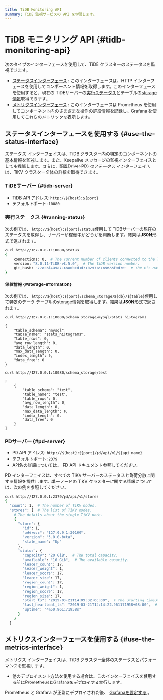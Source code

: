 ```yaml
---
title: TiDB Monitoring API
summary: TiDB 監視サービスの API を学習します。
---
```


# TiDB モニタリング API {#tidb-monitoring-api}

次のタイプのインターフェースを使用して、TiDB クラスターのステータスを監視できます。

-   [ステータスインターフェース](#use-the-status-interface) : このインターフェースは、HTTP インターフェースを使用してコンポーネント情報を取得します。このインターフェースを使用すると、現在の TiDBサーバーの[実行ステータス](#running-status)とテーブルの[storage情報](#storage-information)取得できます。
-   [メトリクスインターフェース](#use-the-metrics-interface) : このインターフェースは Prometheus を使用してコンポーネント内のさまざまな操作の詳細情報を記録し、Grafana を使用してこれらのメトリックを表示します。

## ステータスインターフェースを使用する {#use-the-status-interface}

ステータス インターフェイスは、TiDB クラスター内の特定のコンポーネントの基本情報を監視します。また、Keepalive メッセージの監視インターフェイスとしても機能します。さらに、配置Driver(PD) のステータス インターフェイスは、TiKV クラスター全体の詳細を取得できます。

### TiDBサーバー {#tidb-server}

-   TiDB API アドレス: `http://${host}:${port}`
-   デフォルトポート: `10080`

### 実行ステータス {#running-status}

次の例では、 `http://${host}:${port}/status`使用して TiDBサーバーの現在のステータスを取得し、サーバーが稼働中かどうかを判断します。結果は**JSON**形式で返されます。

```bash
curl http://127.0.0.1:10080/status
{
    connections: 0,  # The current number of clients connected to the TiDB server.
    version: "8.0.11-TiDB-v8.5.0",  # The TiDB version number.
    git_hash: "778c3f4a5a716880bcd1d71b257c8165685f0d70"  # The Git Hash of the current TiDB code.
}
```

#### 保管情報 {#storage-information}

次の例では、 `http://${host}:${port}/schema_storage/${db}/${table}`使用して特定のデータ テーブルのstorage情報を取得します。結果は**JSON**形式で返されます。

```bash
curl http://127.0.0.1:10080/schema_storage/mysql/stats_histograms
```

    {
        "table_schema": "mysql",
        "table_name": "stats_histograms",
        "table_rows": 0,
        "avg_row_length": 0,
        "data_length": 0,
        "max_data_length": 0,
        "index_length": 0,
        "data_free": 0
    }

```bash
curl http://127.0.0.1:10080/schema_storage/test
```

    [
        {
            "table_schema": "test",
            "table_name": "test",
            "table_rows": 0,
            "avg_row_length": 0,
            "data_length": 0,
            "max_data_length": 0,
            "index_length": 0,
            "data_free": 0
        }
    ]

### PDサーバー {#pd-server}

-   PD API アドレス: `http://${host}:${port}/pd/api/v1/${api_name}`
-   デフォルトポート: `2379`
-   API名の詳細については、 [PD API ドキュメント](https://download.pingcap.com/pd-api-v1.html)参照してください。

PD インターフェイスは、すべての TiKV サーバーのステータスと負荷分散に関する情報を提供します。単一ノードの TiKV クラスターに関する情報については、次の例を参照してください。

```bash
curl http://127.0.0.1:2379/pd/api/v1/stores
{
  "count": 1,  # The number of TiKV nodes.
  "stores": [  # The list of TiKV nodes.
    # The details about the single TiKV node.
    {
      "store": {
        "id": 1,
        "address": "127.0.0.1:20160",
        "version": "3.0.0-beta",
        "state_name": "Up"
      },
      "status": {
        "capacity": "20 GiB",  # The total capacity.
        "available": "16 GiB",  # The available capacity.
        "leader_count": 17,
        "leader_weight": 1,
        "leader_score": 17,
        "leader_size": 17,
        "region_count": 17,
        "region_weight": 1,
        "region_score": 17,
        "region_size": 17,
        "start_ts": "2019-03-21T14:09:32+08:00",  # The starting timestamp.
        "last_heartbeat_ts": "2019-03-21T14:14:22.961171958+08:00",  # The timestamp of the last heartbeat.
        "uptime": "4m50.961171958s"
      }
    }
  ]
```

## メトリクスインターフェースを使用する {#use-the-metrics-interface}

メトリクス インターフェイスは、TiDB クラスター全体のステータスとパフォーマンスを監視します。

-   他のデプロイメント方法を使用する場合は、このインターフェイスを使用する前に[PrometheusとGrafanaをデプロイする](/deploy-monitoring-services.md)実行します。

Prometheus と Grafana が正常にデプロイされた後、 [Grafanaを設定する](/deploy-monitoring-services.md#configure-grafana) 。
